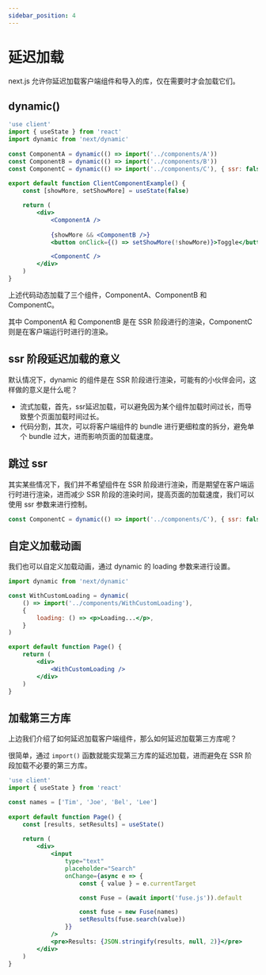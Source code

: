 ```yaml
---
sidebar_position: 4
---
```



# 延迟加载
next.js 允许你延迟加载客户端组件和导入的库，仅在需要时才会加载它们。


## dynamic()
```jsx
'use client'
import { useState } from 'react'
import dynamic from 'next/dynamic'
 
const ComponentA = dynamic(() => import('../components/A'))
const ComponentB = dynamic(() => import('../components/B'))
const ComponentC = dynamic(() => import('../components/C'), { ssr: false })
 
export default function ClientComponentExample() {
    const [showMore, setShowMore] = useState(false)

    return (
        <div>
            <ComponentA />
        
            {showMore && <ComponentB />}
            <button onClick={() => setShowMore(!showMore)}>Toggle</button>

            <ComponentC />
        </div>
    )
}
```
上述代码动态加载了三个组件，ComponentA、ComponentB 和 ComponentC。

其中 ComponentA 和 ComponentB 是在 SSR 阶段进行的渲染，ComponentC 则是在客户端运行时进行的渲染。


## ssr 阶段延迟加载的意义
默认情况下，dynamic 的组件是在 SSR 阶段进行渲染，可能有的小伙伴会问，这样做的意义是什么呢？
- 流式加载，首先，ssr延迟加载，可以避免因为某个组件加载时间过长，而导致整个页面加载时间过长。
- 代码分割，其次，可以将客户端组件的 bundle 进行更细粒度的拆分，避免单个 bundle 过大，进而影响页面的加载速度。


## 跳过 ssr
其实某些情况下，我们并不希望组件在 SSR 阶段进行渲染，而是期望在客户端运行时进行渲染，进而减少 SSR 阶段的渲染时间，提高页面的加载速度，我们可以使用 ssr 参数来进行控制。
```jsx
const ComponentC = dynamic(() => import('../components/C'), { ssr: false })
```


## 自定义加载动画
我们也可以自定义加载动画，通过 dynamic 的 loading 参数来进行设置。
```jsx
import dynamic from 'next/dynamic'

const WithCustomLoading = dynamic(
    () => import('../components/WithCustomLoading'),
    {
        loading: () => <p>Loading...</p>,
    }
)

export default function Page() {
    return (
        <div>
            <WithCustomLoading />
        </div>
    )
}
```


## 加载第三方库
上边我们介绍了如何延迟加载客户端组件，那么如何延迟加载第三方库呢？

很简单，通过 `import()` 函数就能实现第三方库的延迟加载，进而避免在 SSR 阶段加载不必要的第三方库。
```jsx
'use client'
import { useState } from 'react'

const names = ['Tim', 'Joe', 'Bel', 'Lee']
 
export default function Page() {
    const [results, setResults] = useState()
    
    return (
        <div>
            <input
                type="text"
                placeholder="Search"
                onChange={async e => {
                    const { value } = e.currentTarget

                    const Fuse = (await import('fuse.js')).default

                    const fuse = new Fuse(names)
                    setResults(fuse.search(value))
                }}
            />
            <pre>Results: {JSON.stringify(results, null, 2)}</pre>
        </div>
    )
}
```